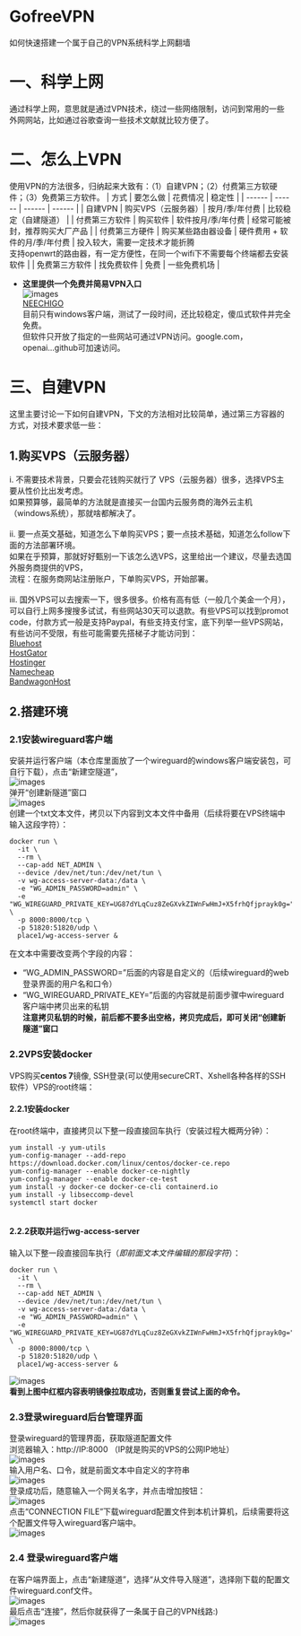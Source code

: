 # GofreeVPN
如何快速搭建一个属于自己的VPN系统科学上网翻墙

# 一、科学上网

通过科学上网，意思就是通过VPN技术，绕过一些网络限制，访问到常用的一些外网网站，比如通过谷歌查询一些技术文献就比较方便了。

# 二、怎么上VPN

使用VPN的方法很多，归纳起来大致有：（1）自建VPN；（2）付费第三方软硬件；（3）免费第三方软件。
| 方式 | 要怎么做 | 花费情况 | 稳定性 |
| ------ | ------ | ------ | ------ |
| 自建VPN | 购买VPS（云服务器）| 按月/季/年付费 | 比较稳定（自建隧道） |
| 付费第三方软件 | 购买软件 | 软件按月/季/年付费 | 经常可能被封，推荐购买大厂产品 |
| 付费第三方硬件 | 购买某些路由器设备 | 硬件费用 + 软件的月/季/年付费 | 投入较大，需要一定技术才能折腾<br>  支持openwrt的路由器，有一定方便性，在同一个wifi下不需要每个终端都去安装软件 |
| 免费第三方软件 | 找免费软件 | 免费 | 一些免费机场 |
<br>

- **这里提供一个免费并简易VPN入口**<br>
![images](https://github.githubassets.com/images/icons/emoji/unicode/2708.png)<br>
[NEECHIGO](https://neechigo.com)<br>
目前只有windows客户端，测试了一段时间，还比较稳定，傻瓜式软件并完全免费。<br>
但软件只开放了指定的一些网站可通过VPN访问。google.com，openai...github可加速访问。

# 三、自建VPN

这里主要讨论一下如何自建VPN，下文的方法相对比较简单，通过第三方容器的方式，对技术要求低一些：<br>
## 1.购买VPS（云服务器）<br>
  i. 不需要技术背景，只要会花钱购买就行了
  VPS（云服务器）很多，选择VPS主要从性价比出发考虑。<br>
  如果预算够，最简单的方法就是直接买一台国内云服务商的海外云主机（windows系统），那就啥都解决了。<br>
  <br>
  ii. 要一点英文基础，知道怎么下单购买VPS；要一点技术基础，知道怎么follow下面的方法部署环境。<br>
  如果在乎预算，那就好好甄别一下该怎么选VPS，这里给出一个建议，尽量去选国外服务商提供的VPS，<br>
  流程：在服务商网站注册账户，下单购买VPS，开始部署。<br>
  <br>
  iii. 国外VPS可以去搜索一下，很多很多。价格有高有低（一般几个美金一个月），可以自行上网多搜搜多试试，有些网站30天可以退款。有些VPS可以找到promot code，付款方式一般是支持Paypal，有些支持支付宝，底下列举一些VPS网站，有些访问不受限，有些可能需要先搭梯子才能访问到：<br>
[Bluehost](https://www.bluehost.com/)<br>
[HostGator](https://www.hostgator.com/)<br>
[Hostinger](https://www.hostinger.com/)<br>
[Namecheap](https://www.namecheap.com/)<br>
[BandwagonHost](https://bandwagonhost.com/)<br>
  
## 2.搭建环境
### 2.1安装wireguard客户端<br>
安装并运行客户端（本仓库里面放了一个wireguard的windows客户端安装包，可自行下载），点击“新建空隧道”，<br>
![images](https://iili.io/HdPpmve.png)<br>
弹开“创建新隧道”窗口<br>
![images](https://iili.io/Hdi3jSV.png)<br>
创建一个txt文本文件，拷贝以下内容到文本文件中备用（后续将要在VPS终端中输入这段字符）：<br>
```
docker run \
  -it \
  --rm \
  --cap-add NET_ADMIN \
  --device /dev/net/tun:/dev/net/tun \
  -v wg-access-server-data:/data \
  -e "WG_ADMIN_PASSWORD=admin" \
  -e "WG_WIREGUARD_PRIVATE_KEY=UG87dYLqCuz8ZeGXvkZIWnFwHmJ+X5frhQfjprayk0g=" \
  -p 8000:8000/tcp \
  -p 51820:51820/udp \
  place1/wg-access-server &
```
在文本中需要改变两个字段的内容：<br>
- “WG_ADMIN_PASSWORD=”后面的内容是自定义的（后续wireguard的web登录界面的用户名和口令）<br>
- “WG_WIREGUARD_PRIVATE_KEY=”后面的内容就是前面步骤中wireguard客户端中拷贝出来的私钥<br>
**注意拷贝私钥的时候，前后都不要多出空格，拷贝完成后，即可关闭“创建新隧道”窗口**<br>

### 2.2VPS安装docker<br>
VPS购买**centos 7**镜像, SSH登录(可以使用secureCRT、Xshell各种各样的SSH软件）VPS的root终端：<br>
#### 2.2.1安装docker<br>
在root终端中，直接拷贝以下整一段直接回车执行（安装过程大概两分钟）：<br>
```
yum install -y yum-utils
yum-config-manager --add-repo https://download.docker.com/linux/centos/docker-ce.repo
yum-config-manager --enable docker-ce-nightly
yum-config-manager --enable docker-ce-test
yum install -y docker-ce docker-ce-cli containerd.io
yum install -y libseccomp-devel 
systemctl start docker
 
```
#### 2.2.2获取并运行wg-access-server<br>
输入以下整一段直接回车执行（*即前面文本文件编辑的那段字符*）：<br>
```
docker run \
  -it \
  --rm \
  --cap-add NET_ADMIN \
  --device /dev/net/tun:/dev/net/tun \
  -v wg-access-server-data:/data \
  -e "WG_ADMIN_PASSWORD=admin" \
  -e "WG_WIREGUARD_PRIVATE_KEY=UG87dYLqCuz8ZeGXvkZIWnFwHmJ+X5frhQfjprayk0g=" \
  -p 8000:8000/tcp \
  -p 51820:51820/udp \
  place1/wg-access-server &
```
![images](https://iili.io/HdiXAcg.png)<br>
**看到上图中红框内容表明镜像拉取成功，否则重复尝试上面的命令。**<br>

### 2.3登录wireguard后台管理界面<br>
登录wireguard的管理界面，获取隧道配置文件<br>
浏览器输入：http://IP:8000  （IP就是购买的VPS的公网IP地址）<br>
![images](https://iili.io/HdiOQFS.png)<br>
输入用户名、口令，就是前面文本中自定义的字符串<br>
![images](https://iili.io/HdiktTu.png)<br>
登录成功后，随意输入一个网关名字，并点击增加按钮：<br>
![images](https://iili.io/Hdi8zVj.png)<br>
点击“CONNECTION FILE”下载wireguard配置文件到本机计算机，后续需要将这个配置文件导入wireguard客户端中。<br>
![images](https://iili.io/HdiSndN.png)<br>

### 2.4 登录wireguard客户端
在客户端界面上，点击“新建隧道”，选择“从文件导入隧道”，选择刚下载的配置文件wireguard.conf文件。<br>
![images](https://iili.io/HdiDKAJ.png)<br>
最后点击“连接”，然后你就获得了一条属于自己的VPN线路:)<br>
![images](https://iili.io/HdibA0P.png)<br>
